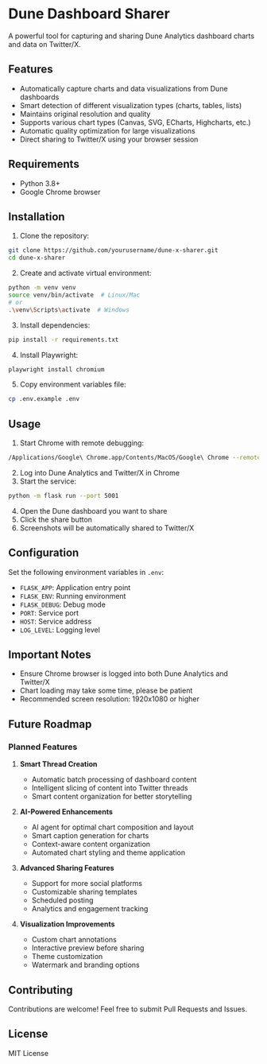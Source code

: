 # Dune Dashboard Sharer

A powerful tool for capturing and sharing Dune Analytics dashboard charts and data on Twitter/X.

## Features

- Automatically capture charts and data visualizations from Dune dashboards
- Smart detection of different visualization types (charts, tables, lists)
- Maintains original resolution and quality
- Supports various chart types (Canvas, SVG, ECharts, Highcharts, etc.)
- Automatic quality optimization for large visualizations
- Direct sharing to Twitter/X using your browser session

## Requirements

- Python 3.8+
- Google Chrome browser

## Installation

1. Clone the repository:
```bash
git clone https://github.com/yourusername/dune-x-sharer.git
cd dune-x-sharer
```

2. Create and activate virtual environment:
```bash
python -m venv venv
source venv/bin/activate  # Linux/Mac
# or
.\venv\Scripts\activate  # Windows
```

3. Install dependencies:
```bash
pip install -r requirements.txt
```

4. Install Playwright:
```bash
playwright install chromium
```

5. Copy environment variables file:
```bash
cp .env.example .env
```

## Usage

1. Start Chrome with remote debugging:
```bash
/Applications/Google\ Chrome.app/Contents/MacOS/Google\ Chrome --remote-debugging-port=9222
```

2. Log into Dune Analytics and Twitter/X in Chrome
3. Start the service:
```bash
python -m flask run --port 5001
```
4. Open the Dune dashboard you want to share
5. Click the share button
6. Screenshots will be automatically shared to Twitter/X

## Configuration

Set the following environment variables in `.env`:

- `FLASK_APP`: Application entry point
- `FLASK_ENV`: Running environment
- `FLASK_DEBUG`: Debug mode
- `PORT`: Service port
- `HOST`: Service address
- `LOG_LEVEL`: Logging level

## Important Notes

- Ensure Chrome browser is logged into both Dune Analytics and Twitter/X
- Chart loading may take some time, please be patient
- Recommended screen resolution: 1920x1080 or higher

## Future Roadmap

### Planned Features

1. **Smart Thread Creation**
   - Automatic batch processing of dashboard content
   - Intelligent slicing of content into Twitter threads
   - Smart content organization for better storytelling

2. **AI-Powered Enhancements**
   - AI agent for optimal chart composition and layout
   - Smart caption generation for charts
   - Context-aware content organization
   - Automated chart styling and theme application

3. **Advanced Sharing Features**
   - Support for more social platforms
   - Customizable sharing templates
   - Scheduled posting
   - Analytics and engagement tracking

4. **Visualization Improvements**
   - Custom chart annotations
   - Interactive preview before sharing
   - Theme customization
   - Watermark and branding options

## Contributing

Contributions are welcome! Feel free to submit Pull Requests and Issues.

## License

MIT License
